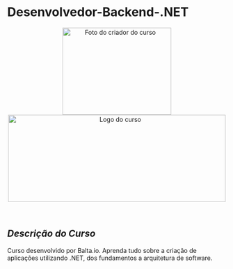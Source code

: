 # Desenvolvedor-Backend-.NET

<p align="center">
  <img src="https://mvp.microsoft.com/en-us/PublicProfile/Photo/5000060" alt="Foto do criador do curso" width="250" height="200"/>
  <img src="https://d335luupugsy2.cloudfront.net/images%2Flanding_page%2F617411%2Fbalta.io.png" alt="Logo do curso" width="500" height="200"/>
</p>

<br>

## _Descrição do Curso_

Curso desenvolvido por Balta.io. Aprenda tudo sobre a criação de aplicações utilizando .NET, dos fundamentos a arquitetura de software.